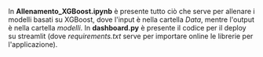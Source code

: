 In **Allenamento_XGBoost.ipynb** è presente tutto ciò che serve per allenare i modelli basati su XGBoost, dove l'input è nella cartella *Data*, mentre l'output è nella cartella *modelli*.
In **dashboard.py** è presente il codice per il deploy su streamlit (dove *requirements.txt* serve per importare online le librerie per l'applicazione).
